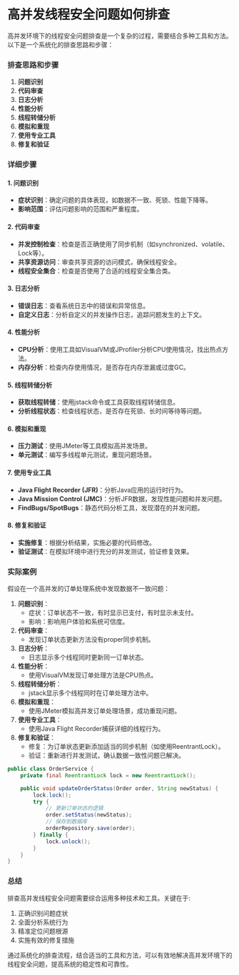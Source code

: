 # 高并发线程安全问题如何排查

<font style="color:rgba(0, 0, 0, 0.82);">高并发环境下的线程安全问题排查是一个复杂的过程，需要结合多种工具和方法。以下是一个系统化的排查思路和步骤：</font>

### <font style="color:rgba(0, 0, 0, 0.82);">排查思路和步骤</font>
1. **<font style="color:rgba(0, 0, 0, 0.82);">问题识别</font>**
2. **<font style="color:rgba(0, 0, 0, 0.82);">代码审查</font>**
3. **<font style="color:rgba(0, 0, 0, 0.82);">日志分析</font>**
4. **<font style="color:rgba(0, 0, 0, 0.82);">性能分析</font>**
5. **<font style="color:rgba(0, 0, 0, 0.82);">线程转储分析</font>**
6. **<font style="color:rgba(0, 0, 0, 0.82);">模拟和重现</font>**
7. **<font style="color:rgba(0, 0, 0, 0.82);">使用专业工具</font>**
8. **<font style="color:rgba(0, 0, 0, 0.82);">修复和验证</font>**

### <font style="color:rgba(0, 0, 0, 0.82);">详细步骤</font>
#### <font style="color:rgba(0, 0, 0, 0.82);">1. 问题识别</font>
+ **<font style="color:rgba(0, 0, 0, 0.82);">症状识别</font>**<font style="color:rgba(0, 0, 0, 0.82);">：确定问题的具体表现，如数据不一致、死锁、性能下降等。</font>
+ **<font style="color:rgba(0, 0, 0, 0.82);">影响范围</font>**<font style="color:rgba(0, 0, 0, 0.82);">：评估问题影响的范围和严重程度。</font>

#### <font style="color:rgba(0, 0, 0, 0.82);">2. 代码审查</font>
+ **<font style="color:rgba(0, 0, 0, 0.82);">并发控制检查</font>**<font style="color:rgba(0, 0, 0, 0.82);">：检查是否正确使用了同步机制（如synchronized、volatile、Lock等）。</font>
+ **<font style="color:rgba(0, 0, 0, 0.82);">共享资源访问</font>**<font style="color:rgba(0, 0, 0, 0.82);">：审查共享资源的访问模式，确保线程安全。</font>
+ **<font style="color:rgba(0, 0, 0, 0.82);">线程安全集合</font>**<font style="color:rgba(0, 0, 0, 0.82);">：检查是否使用了合适的线程安全集合类。</font>

#### <font style="color:rgba(0, 0, 0, 0.82);">3. 日志分析</font>
+ **<font style="color:rgba(0, 0, 0, 0.82);">错误日志</font>**<font style="color:rgba(0, 0, 0, 0.82);">：查看系统日志中的错误和异常信息。</font>
+ **<font style="color:rgba(0, 0, 0, 0.82);">自定义日志</font>**<font style="color:rgba(0, 0, 0, 0.82);">：分析自定义的并发操作日志，追踪问题发生的上下文。</font>

#### <font style="color:rgba(0, 0, 0, 0.82);">4. 性能分析</font>
+ **<font style="color:rgba(0, 0, 0, 0.82);">CPU分析</font>**<font style="color:rgba(0, 0, 0, 0.82);">：使用工具如VisualVM或JProfiler分析CPU使用情况，找出热点方法。</font>
+ **<font style="color:rgba(0, 0, 0, 0.82);">内存分析</font>**<font style="color:rgba(0, 0, 0, 0.82);">：检查内存使用情况，是否存在内存泄漏或过度GC。</font>

#### <font style="color:rgba(0, 0, 0, 0.82);">5. 线程转储分析</font>
+ **<font style="color:rgba(0, 0, 0, 0.82);">获取线程转储</font>**<font style="color:rgba(0, 0, 0, 0.82);">：使用jstack命令或工具获取线程转储信息。</font>
+ **<font style="color:rgba(0, 0, 0, 0.82);">分析线程状态</font>**<font style="color:rgba(0, 0, 0, 0.82);">：检查线程状态，是否存在死锁、长时间等待等问题。</font>

#### <font style="color:rgba(0, 0, 0, 0.82);">6. 模拟和重现</font>
+ **<font style="color:rgba(0, 0, 0, 0.82);">压力测试</font>**<font style="color:rgba(0, 0, 0, 0.82);">：使用JMeter等工具模拟高并发场景。</font>
+ **<font style="color:rgba(0, 0, 0, 0.82);">单元测试</font>**<font style="color:rgba(0, 0, 0, 0.82);">：编写多线程单元测试，重现问题场景。</font>

#### <font style="color:rgba(0, 0, 0, 0.82);">7. 使用专业工具</font>
+ **<font style="color:rgba(0, 0, 0, 0.82);">Java Flight Recorder (JFR)</font>**<font style="color:rgba(0, 0, 0, 0.82);">：分析Java应用的运行时行为。</font>
+ **<font style="color:rgba(0, 0, 0, 0.82);">Java Mission Control (JMC)</font>**<font style="color:rgba(0, 0, 0, 0.82);">：分析JFR数据，发现性能问题和并发问题。</font>
+ **<font style="color:rgba(0, 0, 0, 0.82);">FindBugs/SpotBugs</font>**<font style="color:rgba(0, 0, 0, 0.82);">：静态代码分析工具，发现潜在的并发问题。</font>

#### <font style="color:rgba(0, 0, 0, 0.82);">8. 修复和验证</font>
+ **<font style="color:rgba(0, 0, 0, 0.82);">实施修复</font>**<font style="color:rgba(0, 0, 0, 0.82);">：根据分析结果，实施必要的代码修改。</font>
+ **<font style="color:rgba(0, 0, 0, 0.82);">验证测试</font>**<font style="color:rgba(0, 0, 0, 0.82);">：在模拟环境中进行充分的并发测试，验证修复效果。</font>

### <font style="color:rgba(0, 0, 0, 0.82);">实际案例</font>
<font style="color:rgba(0, 0, 0, 0.82);">假设在一个高并发的订单处理系统中发现数据不一致问题：</font>

1. **<font style="color:rgba(0, 0, 0, 0.82);">问题识别</font>**<font style="color:rgba(0, 0, 0, 0.82);">：</font>
    - <font style="color:rgba(0, 0, 0, 0.82);">症状：订单状态不一致，有时显示已支付，有时显示未支付。</font>
    - <font style="color:rgba(0, 0, 0, 0.82);">影响：影响用户体验和系统可信度。</font>
2. **<font style="color:rgba(0, 0, 0, 0.82);">代码审查</font>**<font style="color:rgba(0, 0, 0, 0.82);">：</font>
    - <font style="color:rgba(0, 0, 0, 0.82);">发现订单状态更新方法没有proper同步机制。</font>
3. **<font style="color:rgba(0, 0, 0, 0.82);">日志分析</font>**<font style="color:rgba(0, 0, 0, 0.82);">：</font>
    - <font style="color:rgba(0, 0, 0, 0.82);">日志显示多个线程同时更新同一订单状态。</font>
4. **<font style="color:rgba(0, 0, 0, 0.82);">性能分析</font>**<font style="color:rgba(0, 0, 0, 0.82);">：</font>
    - <font style="color:rgba(0, 0, 0, 0.82);">使用VisualVM发现订单处理方法是CPU热点。</font>
5. **<font style="color:rgba(0, 0, 0, 0.82);">线程转储分析</font>**<font style="color:rgba(0, 0, 0, 0.82);">：</font>
    - <font style="color:rgba(0, 0, 0, 0.82);">jstack显示多个线程同时在订单处理方法中。</font>
6. **<font style="color:rgba(0, 0, 0, 0.82);">模拟和重现</font>**<font style="color:rgba(0, 0, 0, 0.82);">：</font>
    - <font style="color:rgba(0, 0, 0, 0.82);">使用JMeter模拟高并发订单处理场景，成功重现问题。</font>
7. **<font style="color:rgba(0, 0, 0, 0.82);">使用专业工具</font>**<font style="color:rgba(0, 0, 0, 0.82);">：</font>
    - <font style="color:rgba(0, 0, 0, 0.82);">使用Java Flight Recorder捕获详细的线程行为。</font>
8. **<font style="color:rgba(0, 0, 0, 0.82);">修复和验证</font>**<font style="color:rgba(0, 0, 0, 0.82);">：</font>
    - <font style="color:rgba(0, 0, 0, 0.82);">修复：为订单状态更新添加适当的同步机制（如使用ReentrantLock）。</font>
    - <font style="color:rgba(0, 0, 0, 0.82);">验证：重新进行并发测试，确认数据一致性问题已解决。</font>

```java
public class OrderService {  
    private final ReentrantLock lock = new ReentrantLock();  

    public void updateOrderStatus(Order order, String newStatus) {  
        lock.lock();  
        try {  
            // 更新订单状态的逻辑  
            order.setStatus(newStatus);  
            // 保存到数据库  
            orderRepository.save(order);  
        } finally {  
            lock.unlock();  
        }  
    }  
}
```

### <font style="color:rgba(0, 0, 0, 0.82);">总结</font>
<font style="color:rgba(0, 0, 0, 0.82);">排查高并发线程安全问题需要综合运用多种技术和工具。关键在于:</font>

1. <font style="color:rgba(0, 0, 0, 0.82);">正确识别问题症状</font>
2. <font style="color:rgba(0, 0, 0, 0.82);">全面分析系统行为</font>
3. <font style="color:rgba(0, 0, 0, 0.82);">精准定位问题根源</font>
4. <font style="color:rgba(0, 0, 0, 0.82);">实施有效的修复措施</font>

<font style="color:rgba(0, 0, 0, 0.82);">通过系统化的排查流程，结合适当的工具和方法，可以有效地解决高并发环境下的线程安全问题，提高系统的稳定性和可靠性。</font>


